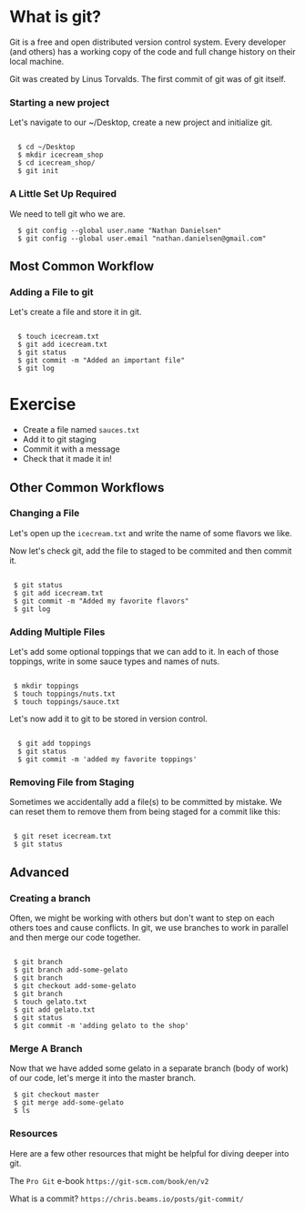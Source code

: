 # What is git?

Git is a free and open distributed version control system. Every developer (and others) has a working copy of the code and full change history on their local machine.

Git was created by Linus Torvalds. The first commit of git was of git itself.

### Starting a new project

Let's navigate to our ~/Desktop, create a new project and initialize git.

```

  $ cd ~/Desktop
  $ mkdir icecream_shop
  $ cd icecream_shop/
  $ git init

```

### A Little Set Up Required

We need to tell git who we are. 

```
  $ git config --global user.name "Nathan Danielsen"
  $ git config --global user.email "nathan.danielsen@gmail.com"

```

## Most Common Workflow

### Adding a File to git

Let's create a file and store it in git.

```

  $ touch icecream.txt
  $ git add icecream.txt
  $ git status
  $ git commit -m "Added an important file"
  $ git log

```
# Exercise

- Create a file named `sauces.txt`
- Add it to git staging
- Commit it with a message
- Check that it made it in!

## Other Common Workflows

### Changing a File

Let's open up the `icecream.txt` and write the name of some flavors we like.

Now let's check git, add the file to staged to be commited and then commit it.

```

 $ git status
 $ git add icecream.txt
 $ git commit -m "Added my favorite flavors"
 $ git log

```

### Adding Multiple Files

Let's add some optional toppings that we can add to it. In each of those toppings, write in some sauce types and names of nuts.

```

 $ mkdir toppings
 $ touch toppings/nuts.txt
 $ touch toppings/sauce.txt

```

Let's now add it to git to be stored in version control.

```

  $ git add toppings
  $ git status
  $ git commit -m 'added my favorite toppings'

```


### Removing File from Staging

Sometimes we accidentally add a file(s) to be committed by mistake. We can reset them to remove them from being staged for a commit like this:

```

 $ git reset icecream.txt
 $ git status

```


## Advanced

### Creating a branch

Often, we might be working with others but don't want to step on each others toes and cause conflicts. In git, we use branches to work in parallel and then merge our code together.

```

 $ git branch
 $ git branch add-some-gelato
 $ git branch
 $ git checkout add-some-gelato
 $ git branch
 $ touch gelato.txt
 $ git add gelato.txt
 $ git status
 $ git commit -m 'adding gelato to the shop'

```


### Merge A Branch

Now that we have added some gelato in a separate branch (body of work) of our code, let's merge it into the master branch.

```
 $ git checkout master
 $ git merge add-some-gelato
 $ ls

```


### Resources

Here are a few other resources that might be helpful for diving deeper into git.


The `Pro Git` e-book
`https://git-scm.com/book/en/v2`

What is a commit?
`https://chris.beams.io/posts/git-commit/`
